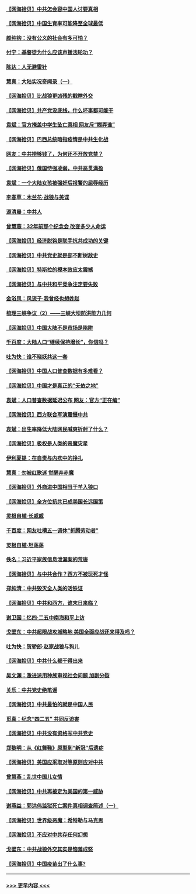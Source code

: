 #### [【网海拾贝】中共怎会容中国人讨要真相](../pages/nsc993/n12952161.md?t=05152102) 
#### [【网海拾贝】中国生育率可能降至全球最低](../pages/nsc993/n12948793.md?t=05152102) 
#### [颜纯钩：没有公义的社会有多可怕？](../pages/nsc993/n12947626.md?t=05152102) 
#### [付宁：基督徒为什么应该声援法轮功？](../pages/nsc993/n12947233.md?t=05152102) 
#### [陈达：人无避雷针](../pages/nsc993/n12947098.md?t=05152102) 
#### [慧真：大陆实况奇闻录（一）](../pages/nsc993/n12945811.md?t=05152102) 
#### [【网海拾贝】比战狼更凶残的戳瞎外交](../pages/nsc993/n12945717.md?t=05152102) 
#### [【网海拾贝】共产党没底线，什么坏事都可能干](../pages/nsc993/n12942090.md?t=05152102) 
#### [袁斌：官方掩盖中学生坠亡真相 网友斥“糊弄谁”](../pages/nsc993/n12942029.md?t=05152102) 
#### [【网海拾贝】巴西总统暗指疫情是中共生化战](../pages/nsc993/n12938999.md?t=05152102) 
#### [网友：中共捞够钱了，为何还不开放党禁？](../pages/nsc993/n12938952.md?t=05152102) 
#### [【网海拾贝】俄国恃强凌弱，中共恶贯满盈](../pages/nsc993/n12936626.md?t=05152102) 
#### [袁斌：一个大陆女孩被强奸后报警的屈辱经历](../pages/nsc993/n12936547.md?t=05152102) 
#### [李春草：木兰花·战狼与美谍](../pages/nsc993/n12935995.md?t=05152102) 
#### [源清晨：中共人](../pages/nsc993/n12935589.md?t=05152102) 
#### [曾慧燕：32年前那个纪念会 改变多少人命运](../pages/nsc993/n12934233.md?t=05152102) 
#### [【网海拾贝】经济脱钩是联手抗共成功的关键](../pages/nsc993/n12934176.md?t=05152102) 
#### [【网海拾贝】中共党史就是部不断树敌史](../pages/nsc993/n12932844.md?t=05152102) 
#### [【网海拾贝】特斯拉的模本效应太震撼](../pages/nsc993/n12925626.md?t=05152102) 
#### [【网海拾贝】与中共和平竞争注定要失败](../pages/nsc993/n12923326.md?t=05152102) 
#### [金浴凤：风流子‧我曾经也想姓赵](../pages/nsc993/n12920911.md?t=05152102) 
#### [梳理三峡争议（2）——三峡大坝防洪能力几何](../pages/nsc993/n12920173.md?t=05152102) 
#### [【网海拾贝】中国大陆不是市场是陷阱](../pages/nsc993/n12920143.md?t=05152102) 
#### [千百度：大陆人口“继续保持增长”，你信吗？](../pages/nsc993/n12918946.md?t=05152102) 
#### [吐为快：谁不晓妖共这一套](../pages/nsc993/n12918941.md?t=05152102) 
#### [【网海拾贝】中国人口普查数据有多难看？](../pages/nsc993/n12917822.md?t=05152102) 
#### [【网海拾贝】中国才是真正的“无依之地”](../pages/nsc993/n12915845.md?t=05152102) 
#### [袁斌：人口普查数据延迟公布 网友：官方“正在编”](../pages/nsc993/n12915748.md?t=05152102) 
#### [【网海拾贝】西方联合军演震慑中共](../pages/nsc993/n12913466.md?t=05152102) 
#### [袁斌：出生率降低大陆网民喊爽折射了什么？](../pages/nsc993/n12913365.md?t=05152102) 
#### [【网海拾贝】极权是人类的恶魔灾星](../pages/nsc993/n12910697.md?t=05152102) 
#### [伊利夏提：在自责与内疚中的挣扎](../pages/nsc993/n12910493.md?t=05152102) 
#### [慧真：勿被红歌迷 觉醒弃赤魔](../pages/nsc993/n12910485.md?t=05152102) 
#### [【网海拾贝】外商进中国相当于羊入狼口](../pages/nsc993/n12908274.md?t=05152102) 
#### [【网海拾贝】全方位抗共已成美国长远国策](../pages/nsc993/n12906878.md?t=05152102) 
#### [灵根自植‧长戚戚](../pages/nsc993/n12905585.md?t=05152102) 
#### [千百度：网友吐槽五一调休“折腾劳动者”](../pages/nsc993/n12905934.md?t=05152102) 
#### [灵根自植‧坦荡荡](../pages/nsc993/n12905562.md?t=05152102) 
#### [佚名：习近平家族信息泄漏案的荒唐](../pages/nsc993/n12904705.md?t=05152102) 
#### [【网海拾贝】与中共合作？西方不被玩死才怪](../pages/nsc993/n12903873.md?t=05152102) 
#### [郑纯清：中共毁灭全人类的活铁证](../pages/nsc993/n12903785.md?t=05152102) 
#### [【网海拾贝】中共和西方，谁末日来临？](../pages/nsc993/n12903482.md?t=05152102) 
#### [谢卫国：忆四‧二五中南海和平上访](../pages/nsc993/n12902192.md?t=05152102) 
#### [戈壁东：中共超限战攻城略地 美国全面应战还来得及吗？](../pages/nsc993/n12902297.md?t=05152102) 
#### [吐为快：贺骄郎‧赵家战狼与狗儿](../pages/nsc993/n12902280.md?t=05152102) 
#### [【网海拾贝】中共什么都干得出来](../pages/nsc993/n12897500.md?t=05152102) 
#### [吴文渊：激进派用种族审视社会问题 加剧分裂](../pages/nsc993/n12893881.md?t=05152102) 
#### [关乐：中共党史绝笔谣](../pages/nsc993/n12897270.md?t=05152102) 
#### [【网海拾贝】中共最怕的就是中国人民](../pages/nsc993/n12894705.md?t=05152102) 
#### [觅真：纪念“四二五” 共同反迫害](../pages/nsc993/n12894553.md?t=05152102) 
#### [【网海拾贝】中共没有资格写中共党史](../pages/nsc993/n12892231.md?t=05152102) 
#### [郑黎明：从《红舞鞋》原型到“新冠”后遗症](../pages/nsc993/n12890469.md?t=05152102) 
#### [【网海拾贝】美国应采取对等原则应对中共](../pages/nsc993/n12889176.md?t=05152102) 
#### [曾慧燕：乱世中国儿女情](../pages/nsc993/n12887931.md?t=05152102) 
#### [【网海拾贝】中共再被定为美国的第一威胁](../pages/nsc993/n12887580.md?t=05152102) 
#### [谢燕益：郭洪伟监狱死亡案件真相调查简述（一）](../pages/nsc993/n12885648.md?t=05152102) 
#### [【网海拾贝】世界级恶魔：希特勒与马克思](../pages/nsc993/n12884062.md?t=05152102) 
#### [【网海拾贝】不应对中共存任何幻想](../pages/nsc993/n12881460.md?t=05152102) 
#### [戈壁东：中共战狼外交其实是恼羞成怒](../pages/nsc993/n12880392.md?t=05152102) 
#### [【网海拾贝】中国疫苗出了什么事?](../pages/nsc993/n12879124.md?t=05152102) 

----
#### [ >>> 更早内容 <<< ](../indexes/nsc993-earlier.md)
